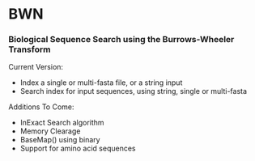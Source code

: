 # BWN

### Biological Sequence Search using the Burrows-Wheeler Transform

Current Version:
 - Index a single or multi-fasta file, or a string input
 - Search index for input sequences, using string, single or multi-fasta

Additions To Come:
 - InExact Search algorithm
 - Memory Clearage
 - BaseMap() using binary
 - Support for amino acid sequences
